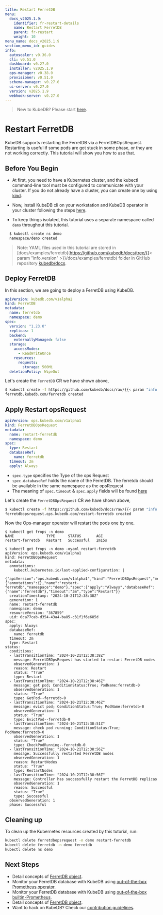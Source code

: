 ```yaml
---
title: Restart FerretDB
menu:
  docs_v2025.1.9:
    identifier: fr-restart-details
    name: Restart FerretDB
    parent: fr-restart
    weight: 10
menu_name: docs_v2025.1.9
section_menu_id: guides
info:
  autoscaler: v0.36.0
  cli: v0.51.0
  dashboard: v0.27.0
  installer: v2025.1.9
  ops-manager: v0.38.0
  provisioner: v0.51.0
  schema-manager: v0.27.0
  ui-server: v0.27.0
  version: v2025.1.9
  webhook-server: v0.27.0
---
```


> New to KubeDB? Please start [here](/docs/v2025.1.9/README).

# Restart FerretDB

KubeDB supports restarting the FerretDB via a FerretDBOpsRequest. Restarting is useful if some pods are got stuck in some phase, or they are not working correctly. This tutorial will show you how to use that.

## Before You Begin

- At first, you need to have a Kubernetes cluster, and the kubectl command-line tool must be configured to communicate with your cluster. If you do not already have a cluster, you can create one by using [kind](https://kind.sigs.k8s.io/docs/user/quick-start/).

- Now, install KubeDB cli on your workstation and KubeDB operator in your cluster following the steps [here](/docs/v2025.1.9/setup/README).

- To keep things isolated, this tutorial uses a separate namespace called `demo` throughout this tutorial.

```bash
  $ kubectl create ns demo
  namespace/demo created
  ```

> Note: YAML files used in this tutorial are stored in [docs/examples/ferretdb](https://github.com/kubedb/docs/tree/{{< param "info.version" >}}/docs/examples/ferretdb) folder in GitHub repository [kubedb/docs](https://github.com/kubedb/docs).

## Deploy FerretDB

In this section, we are going to deploy a FerretDB using KubeDB.

```yaml
apiVersion: kubedb.com/v1alpha2
kind: FerretDB
metadata:
  name: ferretdb
  namespace: demo
spec:
  version: "1.23.0"
  replicas: 1
  backend:
    externallyManaged: false
  storage:
    accessModes:
      - ReadWriteOnce
    resources:
      requests:
        storage: 500Mi
  deletionPolicy: WipeOut
```

Let's create the `FerretDB` CR we have shown above,

```bash
$ kubectl create -f https://github.com/kubedb/docs/raw/{{< param "info.version" >}}/docs/examples/ferretdb/restart/ferretdb.yaml
ferretdb.kubedb.com/ferretdb created
```

## Apply Restart opsRequest

```yaml
apiVersion: ops.kubedb.com/v1alpha1
kind: FerretDBOpsRequest
metadata:
  name: restart-ferretdb
  namespace: demo
spec:
  type: Restart
  databaseRef:
    name: ferretdb
  timeout: 3m
  apply: Always
```

- `spec.type` specifies the Type of the ops Request
- `spec.databaseRef` holds the name of the FerretDB.  The ferretdb should be available in the same namespace as the opsRequest
- The meaning of `spec.timeout` & `spec.apply` fields will be found [here](/docs/v2025.1.9/guides/ferretdb/concepts/opsrequest#spectimeout)

Let's create the `FerretDBOpsRequest` CR we have shown above,

```bash
$ kubectl create -f https://github.com/kubedb/docs/raw/{{< param "info.version" >}}/docs/examples/ferretdb/restart/ops.yaml
ferretdbopsrequest.ops.kubedb.com/restart-ferretdb created
```

Now the Ops-manager operator will restart the pods one by one.

```shell
$ kubectl get frops -n demo
NAME               TYPE      STATUS       AGE
restart-ferretdb   Restart   Successful   2m15s

$ kubectl get frops -n demo -oyaml restart-ferretdb
apiVersion: ops.kubedb.com/v1alpha1
kind: FerretDBOpsRequest
metadata:
  annotations:
    kubectl.kubernetes.io/last-applied-configuration: |
      {"apiVersion":"ops.kubedb.com/v1alpha1","kind":"FerretDBOpsRequest","metadata":{"annotations":{},"name":"restart-ferretdb","namespace":"demo"},"spec":{"apply":"Always","databaseRef":{"name":"ferretdb"},"timeout":"3m","type":"Restart"}}
  creationTimestamp: "2024-10-21T12:38:38Z"
  generation: 1
  name: restart-ferretdb
  namespace: demo
  resourceVersion: "367859"
  uid: 0ca77cab-d354-43a4-ba85-c31f1f6e685d
spec:
  apply: Always
  databaseRef:
    name: ferretdb
  timeout: 3m
  type: Restart
status:
  conditions:
  - lastTransitionTime: "2024-10-21T12:38:38Z"
    message: FerretDBOpsRequest has started to restart FerretDB nodes
    observedGeneration: 1
    reason: Restart
    status: "True"
    type: Restart
  - lastTransitionTime: "2024-10-21T12:38:46Z"
    message: get pod; ConditionStatus:True; PodName:ferretdb-0
    observedGeneration: 1
    status: "True"
    type: GetPod--ferretdb-0
  - lastTransitionTime: "2024-10-21T12:38:46Z"
    message: evict pod; ConditionStatus:True; PodName:ferretdb-0
    observedGeneration: 1
    status: "True"
    type: EvictPod--ferretdb-0
  - lastTransitionTime: "2024-10-21T12:38:51Z"
    message: check pod running; ConditionStatus:True; PodName:ferretdb-0
    observedGeneration: 1
    status: "True"
    type: CheckPodRunning--ferretdb-0
  - lastTransitionTime: "2024-10-21T12:38:56Z"
    message: Successfully restarted FerretDB nodes
    observedGeneration: 1
    reason: RestartNodes
    status: "True"
    type: RestartNodes
  - lastTransitionTime: "2024-10-21T12:38:56Z"
    message: Controller has successfully restart the FerretDB replicas
    observedGeneration: 1
    reason: Successful
    status: "True"
    type: Successful
  observedGeneration: 1
  phase: Successful
```


## Cleaning up

To clean up the Kubernetes resources created by this tutorial, run:

```bash
kubectl delete ferretdbopsrequest -n demo restart-ferretdb
kubectl delete ferretdb -n demo ferretdb
kubectl delete ns demo
```

## Next Steps

- Detail concepts of [FerretDB object](/docs/v2025.1.9/guides/ferretdb/concepts/ferretdb).
- Monitor your FerretDB database with KubeDB using [out-of-the-box Prometheus operator](/docs/v2025.1.9/guides/ferretdb/monitoring/using-prometheus-operator).
- Monitor your FerretDB database with KubeDB using [out-of-the-box builtin-Prometheus](/docs/v2025.1.9/guides/ferretdb/monitoring/using-builtin-prometheus).
- Detail concepts of [FerretDB object](/docs/v2025.1.9/guides/ferretdb/concepts/ferretdb).
- Want to hack on KubeDB? Check our [contribution guidelines](/docs/v2025.1.9/CONTRIBUTING).

